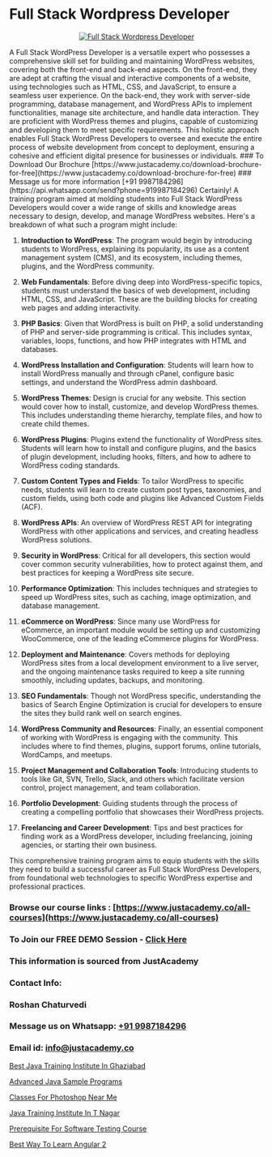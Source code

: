 # Full Stack Wordpress Developer

<p align="center">
  <a href="https://justacademy.co/program-detail/full-stack-web-development">
    <img src="https://justacademy.co/storage2/program_images/1704700371.webp" alt="Full Stack Wordpress Developer">
  </a>
</p>
A Full Stack WordPress Developer is a versatile expert who possesses a comprehensive skill set for building and maintaining WordPress websites, covering both the front-end and back-end aspects. On the front-end, they are adept at crafting the visual and interactive components of a website, using technologies such as HTML, CSS, and JavaScript, to ensure a seamless user experience. On the back-end, they work with server-side programming, database management, and WordPress APIs to implement functionalities, manage site architecture, and handle data interaction. They are proficient with WordPress themes and plugins, capable of customizing and developing them to meet specific requirements. This holistic approach enables Full Stack WordPress Developers to oversee and execute the entire process of website development from concept to deployment, ensuring a cohesive and efficient digital presence for businesses or individuals.
### To Download Our Brochure [https://www.justacademy.co/download-brochure-for-free](https://www.justacademy.co/download-brochure-for-free)
### Message us for more information [+91 9987184296](https://api.whatsapp.com/send?phone=919987184296)
Certainly! A training program aimed at molding students into Full Stack WordPress Developers would cover a wide range of skills and knowledge areas necessary to design, develop, and manage WordPress websites. Here's a breakdown of what such a program might include:

1) **Introduction to WordPress**: The program would begin by introducing students to WordPress, explaining its popularity, its use as a content management system (CMS), and its ecosystem, including themes, plugins, and the WordPress community.

2) **Web Fundamentals**: Before diving deep into WordPress-specific topics, students must understand the basics of web development, including HTML, CSS, and JavaScript. These are the building blocks for creating web pages and adding interactivity.

3) **PHP Basics**: Given that WordPress is built on PHP, a solid understanding of PHP and server-side programming is critical. This includes syntax, variables, loops, functions, and how PHP integrates with HTML and databases.

4) **WordPress Installation and Configuration**: Students will learn how to install WordPress manually and through cPanel, configure basic settings, and understand the WordPress admin dashboard.

5) **WordPress Themes**: Design is crucial for any website. This section would cover how to install, customize, and develop WordPress themes. This includes understanding theme hierarchy, template files, and how to create child themes.

6) **WordPress Plugins**: Plugins extend the functionality of WordPress sites. Students will learn how to install and configure plugins, and the basics of plugin development, including hooks, filters, and how to adhere to WordPress coding standards.

7) **Custom Content Types and Fields**: To tailor WordPress to specific needs, students will learn to create custom post types, taxonomies, and custom fields, using both code and plugins like Advanced Custom Fields (ACF).

8) **WordPress APIs**: An overview of WordPress REST API for integrating WordPress with other applications and services, and creating headless WordPress solutions.

9) **Security in WordPress**: Critical for all developers, this section would cover common security vulnerabilities, how to protect against them, and best practices for keeping a WordPress site secure.

10) **Performance Optimization**: This includes techniques and strategies to speed up WordPress sites, such as caching, image optimization, and database management.

11) **eCommerce on WordPress**: Since many use WordPress for eCommerce, an important module would be setting up and customizing WooCommerce, one of the leading eCommerce plugins for WordPress.

12) **Deployment and Maintenance**: Covers methods for deploying WordPress sites from a local development environment to a live server, and the ongoing maintenance tasks required to keep a site running smoothly, including updates, backups, and monitoring.

13) **SEO Fundamentals**: Though not WordPress specific, understanding the basics of Search Engine Optimization is crucial for developers to ensure the sites they build rank well on search engines.

14) **WordPress Community and Resources**: Finally, an essential component of working with WordPress is engaging with the community. This includes where to find themes, plugins, support forums, online tutorials, WordCamps, and meetups.

15) **Project Management and Collaboration Tools**: Introducing students to tools like Git, SVN, Trello, Slack, and others which facilitate version control, project management, and team collaboration.

16) **Portfolio Development**: Guiding students through the process of creating a compelling portfolio that showcases their WordPress projects.

17) **Freelancing and Career Development**: Tips and best practices for finding work as a WordPress developer, including freelancing, joining agencies, or starting their own business.

This comprehensive training program aims to equip students with the skills they need to build a successful career as Full Stack WordPress Developers, from foundational web technologies to specific WordPress expertise and professional practices.

### Browse our course links : [https://www.justacademy.co/all-courses](https://www.justacademy.co/all-courses) 
### To Join our FREE DEMO Session - [Click Here](https://www.justacademy.co/register-for-course-demo)


### This information is sourced from JustAcademy
### Contact Info:
### Roshan Chaturvedi
### Message us on Whatsapp: [+91 9987184296](https://api.whatsapp.com/send?phone=919987184296)
### Email id: [info@justacademy.co](mailto:info@justacademy.co)
                
[Best Java Training Institute In Ghaziabad](https://www.linkedin.com/pulse/best-java-training-institute-ghaziabad-justacademy-boston-qfwbe?trackingId=m%2FJa%2B7d0IN%2BiPJlQE0yFyg%3D%3D&lipi=urn%3Ali%3Apage%3Ad_flagship3_company_admin%3ByHVlcoLQTcuBfUU9SYITnA%3D%3D)

[Advanced Java Sample Programs](https://www.linkedin.com/pulse/advanced-java-sample-programs-justacademy-ifywc?trackingId=RdoH0M1SaXFJZ3g0TFNXDA%3D%3D&lipi=urn%3Ali%3Apage%3Ad_flagship3_company_admin%3BKTN3ka3yQeC%2FJuvG1YVg3Q%3D%3D)

[Classes For Photoshop Near Me](https://medium.com/@namusn/classes-for-photoshop-near-me-2e98360fe367)

[Java Training Institute In T Nagar](https://medium.com/@mahi3106/java-training-institute-in-t-nagar-4b2f58886f9f)

[Prerequisite For Software Testing Course](https://justacademyin.github.io/justacademy/prerequisite-for-software-testing-course)

[Best Way To Learn Angular 2](https://justacademyin.github.io/justacademy/best-way-to-learn-angular-2)

